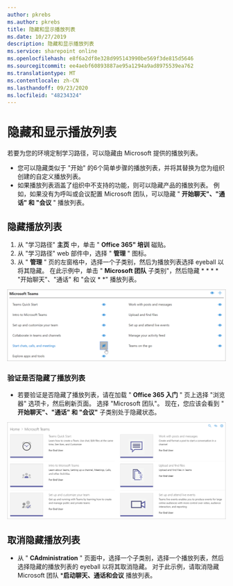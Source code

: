 ```yaml
---
author: pkrebs
ms.author: pkrebs
title: 隐藏和显示播放列表
ms.date: 10/27/2019
description: 隐藏和显示播放列表
ms.service: sharepoint online
ms.openlocfilehash: e8f6a2df8e328d995143990be569f3de815d5646
ms.sourcegitcommit: ee4aebf60893887ae95a1294a9ad8975539ea762
ms.translationtype: MT
ms.contentlocale: zh-CN
ms.lasthandoff: 09/23/2020
ms.locfileid: "48234324"
---
```

# <a name="hide-and-show-playlists"></a>隐藏和显示播放列表

若要为您的环境定制学习路径，可以隐藏由 Microsoft 提供的播放列表。 

- 您可以隐藏类似于 "开始" 的6个简单步骤的播放列表，并将其替换为您为组织创建的自定义播放列表。
- 如果播放列表涵盖了组织中不支持的功能，则可以隐藏产品的播放列表。 例如，如果没有为呼叫或会议配置 Microsoft 团队，可以隐藏 " **开始聊天"、"通话" 和 "会议** " 播放列表。 

## <a name="hide-a-playlist"></a>隐藏播放列表

1. 从 "学习路径" **主页** 中，单击 " **Office 365" 培训** 磁贴。
2. 从 "学习路径" web 部件中，选择 " **管理** " 图标。 
3. 从 " **管理** " 页的左窗格中，选择一个子类别，然后为播放列表选择 eyeball 以将其隐藏。 在此示例中，单击 " **Microsoft 团队** 子类别"，然后隐藏 * * * * "开始聊天"、"通话" 和 "会议 * *" 播放列表。  

![cg-hideplaylist.png](media/cg-hideplaylist.png)

### <a name="verify-the-playlist-is-hidden"></a>验证是否隐藏了播放列表
- 若要验证是否隐藏了播放列表，请在加载 " **Office 365 入门** " 页上选择 "浏览器" 选项卡，然后刷新页面。 选择 "Microsoft 团队"。 现在，您应该会看到 " **开始聊天"、"通话" 和 "会议"** 子类别处于隐藏状态。 

![cg-hideplaylistrefresh.png](media/cg-hideplaylistrefresh.png)

## <a name="unhide-a-playlist"></a>取消隐藏播放列表

- 从 " **CAdministration** " 页面中，选择一个子类别，选择一个播放列表，然后选择隐藏的播放列表的 eyeball 以将其取消隐藏。 对于此示例，请取消隐藏 Microsoft 团队 ***启动聊天、通话和会议** 播放列表。   

